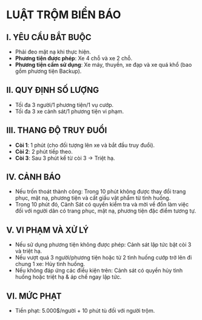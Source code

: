 # LUẬT TRỘM BIỂN BÁO

## I. YÊU CẦU BẮT BUỘC

- Phải đeo mặt nạ khi thực hiện.
- **Phương tiện được phép**: Xe 4 chỗ và xe 2 chỗ.
- **Phương tiện cấm sử dụng**: Xe máy, thuyền, xe đạp và xe quá khổ (bao gồm phương tiện Backup).

## II. QUY ĐỊNH SỐ LƯỢNG

- Tối đa 3 người/1 phương tiện/1 vụ cướp.
- Tối đa 3 xe cảnh sát/1 phương tiện vi phạm.

## III. THANG ĐỘ TRUY ĐUỔI

- **Còi 1**: 1 phút (cho đối tượng lên xe và bắt đầu truy đuổi).
- **Còi 2**: 2 phút tiếp theo.
- **Còi 3**: Sau 3 phút kể từ còi 3 → Triệt hạ.

## IV. CẢNH BÁO

- Nếu trốn thoát thành công: Trong 10 phút không được thay đổi trang phục, mặt nạ, phương tiện và cất giấu vật phẩm từ tình huống.
- Trong 10 phút đó, Cảnh Sát có quyền kiểm tra và mời về đồn làm việc đối với người dân có trang phục, mặt nạ, phương tiện đặc điểm tương tự.

## V. VI PHẠM VÀ XỬ LÝ

- Nếu sử dụng phương tiện không được phép: Cảnh sát lập tức bật còi 3 và triệt hạ.
- Nếu vượt quá 3 người/phương tiện hoặc từ 2 tình huống cướp trở lên đi chung 1 xe: Hủy tình huống.
- Nếu không đáp ứng các điều kiện trên: Cảnh sát có quyền hủy tình huống hoặc triệt hạ & áp chế ngay lập tức.

## VI. MỨC PHẠT

- Tiền phạt: 5.000$/người + 10 phút tù đối với người trộm.
  